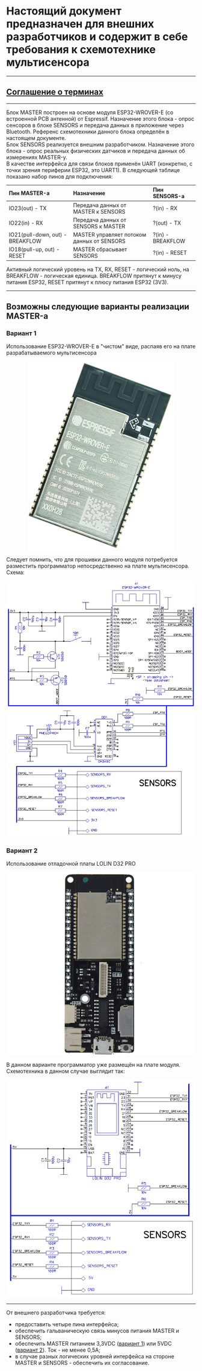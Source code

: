 # Настоящий документ предназначен для внешних разработчиков и содержит в себе требования к схемотехнике мультисенсора
***
## [Соглашение о терминах](/terms-convention.md)
***
Блок MASTER построен на основе модуля ESP32-WROVER-E (со встроенной PCB антенной) от Espressif. Назначение этого блока - опрос сенсоров в блоке SENSORS и передача данных в приложение через Bluetooth. Референс схемотехники данного блока определён в настоящем документе.  
Блок SENSORS реализуется внешним разработчиком. Назначение этого блока - опрос реальных физических датчиков и передача данных об измерениях MASTER-у.  
В качестве интерфейса для связи блоков применён UART (конкретно, с точки зрения периферии ESP32, это UART1). В следующей таблице показано набор пинов для подключения:

|Пин MASTER-а                     |Назначение                                 |Пин SENSORS-а     |                                    
|:--------------------------------|:------------------------------------------|:-----------------|
|IO23(out) - TX                   |Передача данных от MASTER к SENSORS        |?(in) - RX        |
|IO22(in) - RX                    |Передача данных от SENSORS к MASTER        |?(out) - TX       |
|IO21(pull-down, out) - BREAKFLOW |MASTER управляет потоком данных от SENSORS |?(in) - BREAKFLOW |
|IO18(pull-up, out) - RESET       |MASTER сбрасывает SENSORS                  |?(in) - RESET     |  

Активный логический уровень на TX, RX, RESET - логический ноль, на BREAKFLOW - логическая единица. BREAKFLOW притянут к минусу питания ESP32, RESET притянут к плюсу питания ESP32 (3V3).
***
## Возможны следующие варианты реализации MASTER-а
### Вариант 1
Использование ESP32-WROVER-E в "чистом" виде, распаяв его на плате разрабатываемого мультисенсора
<p align="center">
  <img src="/related-documents/pictures/esp32-wrover-e-view.png">
</p>
Следует помнить, что для прошивки данного модуля потребуется разместить программатор непосредственно на плате мультисенсора. Схема:
<p align="center">
  <img src="/related-documents/schematics/master-on-base-esp32-wrover-e-single-module.png">
</p>  

### Вариант 2
Использование отладочной платы LOLIN D32 PRO
<p align="center">
  <img src="/related-documents/pictures/lolin-d32-pro-view.png">
</p>
В данном варианте программатор уже размещён на плате модуля. Схемотехника в данном случае выглядит так:
<p align="center">
  <img src="/related-documents/schematics/master-on-base-lolin-d32-pro.png">
</p>

***
От внешнего разработчика требуется:
* предоставить четыре пина интерфейса;
* обеспечить гальваническую связь минусов питания MASTER и SENSORS;
* обеспечить MASTER питанием 3,3VDC ([вариант 1](#вариант-1)) или 5VDC ([вариант 2](#вариант-2)). Ток - не менее 0,5А;
* в случае разных логических уровней интерфейса на стороне MASTER и SENSORS - обеспечить их согласование. 

